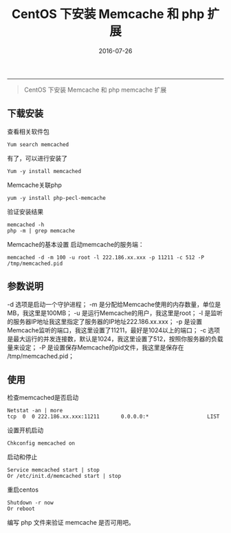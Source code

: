 ﻿---
title: CentOS 下安装 Memcache 和 php 扩展
date: 2016-07-26
categories: Coding
tags:
  - CentOS
  - Memcache
  - PHP
---
-----------------------------------

> CentOS 下安装 Memcache 和 php memcache 扩展

## 下载安装

查看相关软件包

```
Yum search memcached 
```

有了，可以进行安装了

```
Yum -y install memcached
```

<!-- more -->

Memcache关联php

```
yum -y install php-pecl-memcache
```

验证安装结果

```
memcached -h
php -m | grep memcache
```

Memcache的基本设置
启动memcache的服务端：

```
memcached -d -m 100 -u root -l 222.186.xx.xxx -p 11211 -c 512 -P /tmp/memcached.pid
```

## 参数说明

-d    选项是启动一个守护进程；
-m    是分配给Memcache使用的内存数量，单位是MB，我这里是100MB；
-u    是运行Memcache的用户，我这里是root；
-l    是监听的服务器IP地址我这里指定了服务器的IP地址222.186.xx.xxx；
-p    是设置Memcache监听的端口，我这里设置了11211，最好是1024以上的端口；
-c    选项是最大运行的并发连接数，默认是1024，我这里设置了512，按照你服务器的负载量来设定；
-P    是设置保存Memcache的pid文件，我这里是保存在 /tmp/memcached.pid；

## 使用

检查memcached是否启动

```
Netstat -an | more
tcp  0  0 222.186.xx.xxx:11211       0.0.0.0:*                   LIST
```

设置开机启动

```
Chkconfig memcached on
```

启动和停止

```
Service memcached start | stop
Or /etc/init.d/memcached start | stop
```

重启centos 

```
Shutdown -r now
Or reboot
```

编写 php 文件来验证 memcache 是否可用吧。
